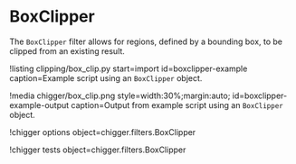 # BoxClipper

The `BoxClipper` filter allows for regions, defined by a bounding box, to be clipped from an
existing result.

!listing clipping/box_clip.py
         start=import
         id=boxclipper-example
         caption=Example script using an `BoxClipper` object.

!media chigger/box_clip.png
       style=width:30%;margin:auto;
       id=boxclipper-example-output
       caption=Output from example script using an `BoxClipper` object.

!chigger options object=chigger.filters.BoxClipper

!chigger tests object=chigger.filters.BoxClipper
